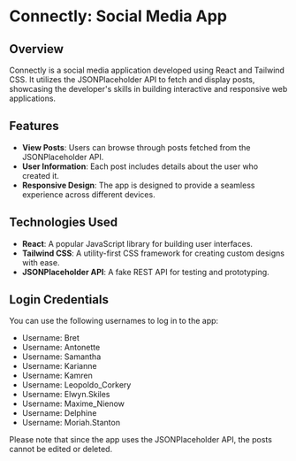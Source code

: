 # Connectly: Social Media App

## Overview

Connectly is a social media application developed using React and Tailwind CSS. It utilizes the JSONPlaceholder API to fetch and display posts, showcasing the developer's skills in building interactive and responsive web applications.

## Features

- **View Posts**: Users can browse through posts fetched from the JSONPlaceholder API.
- **User Information**: Each post includes details about the user who created it.
- **Responsive Design**: The app is designed to provide a seamless experience across different devices.

## Technologies Used

- **React**: A popular JavaScript library for building user interfaces.
- **Tailwind CSS**: A utility-first CSS framework for creating custom designs with ease.
- **JSONPlaceholder API**: A fake REST API for testing and prototyping.

## Login Credentials

You can use the following usernames to log in to the app:

- Username: Bret
- Username: Antonette
- Username: Samantha
- Username: Karianne
- Username: Kamren
- Username: Leopoldo_Corkery
- Username: Elwyn.Skiles
- Username: Maxime_Nienow
- Username: Delphine
- Username: Moriah.Stanton

Please note that since the app uses the JSONPlaceholder API, the posts cannot be edited or deleted.
